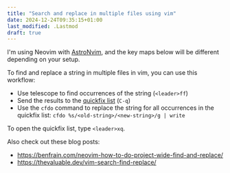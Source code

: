 ```yaml
---
title: "Search and replace in multiple files using vim"
date: 2024-12-24T09:35:15+01:00
last_modified: .Lastmod
draft: true
---
```


I'm using Neovim with [AstroNvim], and the key maps below will be different depending on your setup.

To find and replace a string in multiple files in vim, you can use this workflow:

- Use telescope to find occurrences of the string (`<leader>ff`)
- Send the results to the [quickfix list] (`C-q`)
- Use the `cfdo` command to replace the string for all occurrences in the quickfix list: `cfdo %s/<old-string>/<new-string>/g | write`

To open the quickfix list, type `<leader>xq`.

Also check out these blog posts:

- https://benfrain.com/neovim-how-to-do-project-wide-find-and-replace/
- https://thevaluable.dev/vim-search-find-replace/

[AstroNvim]: https://astronvim.com/
[quickfix list]: https://neovim.io/doc/user/quickfix.html
